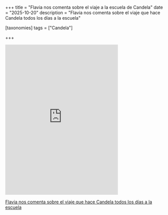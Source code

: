 +++
title = "Flavia nos comenta sobre el viaje a la escuela de Candela"
date = "2025-10-20"
description = "Flavia nos comenta sobre el viaje que hace Candela todos los días a la escuela"

[taxonomies]
tags = ["Candela"]

+++

<div class="custom-box">
<iframe src="https://www.facebook.com/plugins/video.php?height=476&href=https%3A%2F%2Fwww.facebook.com%2Freel%2F1350451129924129%2F&show_text=false&width=357&t=0" width="357" height="476" style="border:none;overflow:hidden" scrolling="no" frameborder="0" allowfullscreen="true" allow="autoplay; clipboard-write; encrypted-media; picture-in-picture; web-share" allowFullScreen="true"></iframe>
</div>

[Flavia nos comenta sobre el viaje que hace Candela todos los días a la escuela](https://www.facebook.com/share/r/1EqW8LYc4b/)
